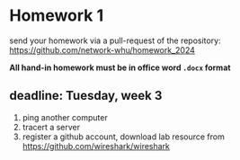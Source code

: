 # Homework 1

send your homework via a pull-request of the repository: https://github.com/network-whu/homework_2024 

**All hand-in homework must be in office word `.docx` format**

## deadline: Tuesday, week 3

1. ping another computer
2. tracert a server
3. register a github account, download lab resource from https://github.com/wireshark/wireshark

